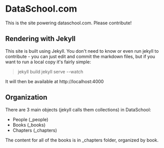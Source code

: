 # DataSchool.com

This is the site powering dataschool.com.  Please contribute!

## Rendering with Jekyll

This site is built using Jekyll.  You don't need to know or even run jekyll to
contribute - you can just edit and commit the markdown files, but if you want to
run a local copy it's fairly simple:

> jekyll build
> jekyll serve --watch

It will then be available at http://localhost:4000


## Organization

There are 3 main objects (jekyll calls them collections) in DataSchool:

 - People (_people)
 - Books (_books)
 - Chapters (_chapters)

The content for all of the books is in _chapters folder, organized by book.
